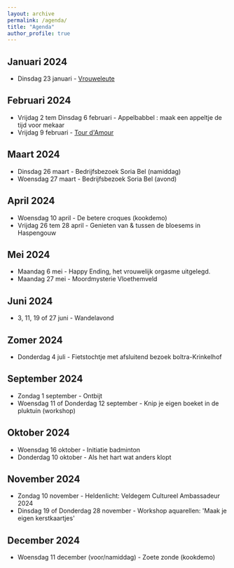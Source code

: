 ```yaml
---
layout: archive
permalink: /agenda/
title: "Agenda"
author_profile: true
---
```


## Januari 2024

- Dinsdag 23 januari - [Vrouweleute](/assets/media/agenda/2024-01-23-vrouweleute.pdf)

## Februari 2024

- Vrijdag 2 tem Dinsdag 6 februari - Appelbabbel : maak een appeltje de tijd voor 
mekaar
- Vrijdag 9 februari - [Tour d'Amour](/assets/media/agenda/2024-02-09-amour.png)

## Maart 2024

- Dinsdag 26 maart - Bedrijfsbezoek Soria Bel (namiddag)
- Woensdag 27 maart - Bedrijfsbezoek Soria Bel (avond)

## April 2024

- Woensdag 10 april - De betere croques (kookdemo)
- Vrijdag 26 tem 28 april - Genieten van & tussen de bloesems in Haspengouw

## Mei 2024

- Maandag 6 mei - Happy Ending, het vrouwelijk orgasme uitgelegd.
- Maandag 27 mei - Moordmysterie Vloethemveld

## Juni 2024

- 3, 11, 19 of 27 juni - Wandelavond

## Zomer 2024

- Donderdag 4 juli - Fietstochtje met afsluitend bezoek boltra-Krinkelhof

## September 2024

- Zondag 1 september - Ontbijt
- Woensdag 11 of Donderdag 12 september - Knip je eigen boeket in de pluktuin (workshop)

## Oktober 2024

- Woensdag 16 oktober - Initiatie badminton
- Donderdag 10 oktober - Als het hart wat anders klopt

## November 2024

- Zondag 10 november - Heldenlicht: Veldegem Cultureel Ambassadeur 2024
- Dinsdag 19 of Donderdag 28 november - Workshop aquarellen: 'Maak je eigen kerstkaartjes'

## December 2024

- Woensdag 11 december (voor/namiddag) - Zoete zonde (kookdemo)

